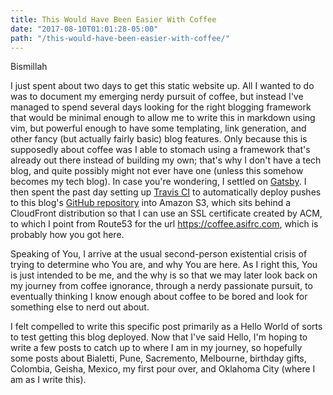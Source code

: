 ```yaml
---
title: This Would Have Been Easier With Coffee
date: "2017-08-10T01:01:28-05:00"
path: "/this-would-have-been-easier-with-coffee/"
---
```


Bismillah

I just spent about two days to get this static website up. All I wanted to do
was to document my emerging nerdy pursuit of coffee, but instead I've managed to
spend several days looking for the right blogging framework that would be
minimal enough to allow me to write this in markdown using vim, but powerful
enough to have some templating, link generation, and other fancy (but actually
fairly basic) blog features. Only because this is supposedly about coffee was I
able to stomach using a framework that's already out there instead of building
my own; that's why I don't have a tech blog, and quite possibly might not ever
have one (unless this somehow becomes my tech blog). In case you're wondering, I
settled on [Gatsby](https://www.gatsbyjs.org/). I then spent the past day
setting up [Travis CI](https://travis-ci.org/asifrc/coffee-blog)  to
automatically deploy pushes to this blog's [GitHub
repository](https://github.com/asifrc/coffee-blog) into Amazon S3, which sits
behind a CloudFront distribution so that I can use an SSL certificate created by
ACM, to which I point from Route53 for the url https://coffee.asifrc.com, which
is probably how you got here.

Speaking of You, I arrive at the usual second-person existential crisis of
trying to determine who You are, and why You are here. As I right this, You is
just intended to be me, and the why is so that we may later look back on my
journey from coffee ignorance, through a nerdy passionate pursuit, to eventually
thinking I know enough about coffee to be bored and look for something else to
nerd out about.

I felt compelled to write this specific post primarily as a Hello World of sorts
to test getting this blog deployed. Now that I've said Hello, I'm hoping to
write a few posts to catch up to where I am in my journey, so hopefully some
posts about Bialetti, Pune, Sacremento, Melbourne, birthday gifts, Colombia,
Geisha, Mexico, my first pour over, and Oklahoma City (where I am as I write
this).

